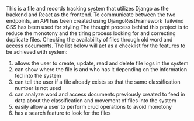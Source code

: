 This is a file and records tracking system that utilizes Django as the backend and React as the frontend.
To communicate between the two endpoints, an API has been created using DjangoRestFramework
Tailwind CSS has been used for styling
The thought process behind this project is to reduce the monotony and the tiring process looking for and correcting duplicate files.
Checking the availability of files through old word and access documents.
The list below will act as a checklist for the features to be achieved with system:
1. allows the user to create, update, read and delete file logs in the system
2. can show where the file is and who has it depending on the information fed into the system
3. can tell the user if a file already exists so that the same classification number is not used
4. can analyze word and access documents previously created to feed in data about the classification and movement of files into the system
5. easily allow a user to perform crud operations to avoid monotony
6. has a search feature to look for the files
